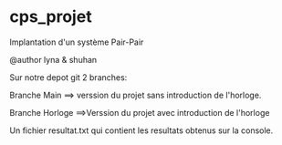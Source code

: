 # cps_projet 
Implantation d'un système Pair-Pair 

 @author lyna & shuhan  


Sur notre depot git 2 branches:

Branche Main ==> verssion du projet sans introduction de l'horloge.  

Branche Horloge ==>Verssion du projet avec introduction de l'horloge

Un fichier resultat.txt qui contient les resultats obtenus sur la console.

